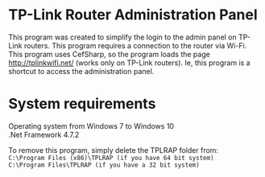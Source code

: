 # TP-Link Router Administration Panel
This program was created to simplify the login to the admin panel on TP-Link routers. This program requires a connection to the router via Wi-Fi. This program uses CefSharp, so the program loads the page http://tplinkwifi.net/ (works only on TP-Link routers). Ie, this program is a shortcut to access the administration panel.

System requirements
==================
Operating system from Windows 7 to Windows 10  
.Net Framework 4.7.2

To remove this program, simply delete the TPLRAP folder from:  
```C:\Program Files (x86)\TPLRAP (if you have 64 bit system)```  
```C:\Program Files\TPLRAP (if you have a 32 bit system)```
